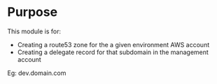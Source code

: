 # Purpose
This module is for:
* Creating a route53 zone for the a given environment AWS account
* Creating a delegate record for that subdomain in the management account

Eg: dev.domain.com
